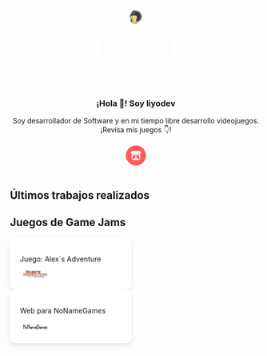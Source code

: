 <div align="center">
<!-- Foto de perfil -->
<div style="width: 150px; height: 150px; overflow: hidden; border-radius: 50%; border: 5px solid white;">
  <img src="https://github.com/liyo-dev/assets/blob/main/profile-pic.png" alt="liyodev" style="width: 20%; height: 20%; border-radius: 50%; object-fit: cover;">
</div>

### ¡Hola 👋! Soy liyodev
Soy desarrollador de Software y en mi tiempo libre desarrollo videojuegos.<br>
¡Revisa mis juegos 👇!<br><br>
  <img src="https://github.com/liyo-dev/assets/raw/main/itch-io-icon-2048x2048-i6hzclad.png" alt="aquí" width="40">
</div>
<!-- Sección de Últimos trabajos realizados -->
<div style="display: flex; justify-content: space-between;">
<div align="left">
  <!-- Título -->
  <h2>Últimos trabajos realizados</h2> <h2>Juegos de Game Jams</h2>
  <!-- Tarjeta 1: Juego Alex´s Adventure -->
  <div style="background-color: white; border-radius: 10px; padding: 20px; box-shadow: 0 4px 8px rgba(0, 0, 0, 0.1); width: 45%; margin-right: 10px;">
    <p>Juego: Alex´s Adventure</p>
    <a href="https://nonamegamesmlg.itch.io/alexs-adventure-the-curse-of-eternal-night" target="_blank">
      <img src="https://github.com/liyo-dev/assets/blob/main/logo_itch_banner.png" alt="Alex´s Adventure" style="width: 30%; max-width: 400px; border-radius: 10px; background-color: white;">
    </a>
  </div>
    <div style="background-color: white; border-radius: 10px; padding: 20px; box-shadow: 0 4px 8px rgba(0, 0, 0, 0.1); width: 45%; margin-right: 10px;">
   <p>Web para NoNameGames</p>
    <a href="https://nonamegames.es/" target="_blank">
      <img src="https://github.com/liyo-dev/assets/blob/main/1500x500banner.jpeg" alt="web nonamegames" style="width: 30%; max-width: 400px; border-radius: 10px; background-color: white;">
    </a>
    </div>
</div>
</div>
